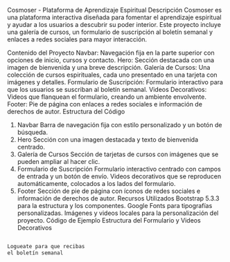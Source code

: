 Cosmoser - Plataforma de Aprendizaje Espiritual
Descripción
Cosmoser es una plataforma interactiva diseñada para fomentar el aprendizaje espiritual y ayudar a los usuarios a descubrir su poder interior. Este proyecto incluye una galería de cursos, un formulario de suscripción al boletín semanal y enlaces a redes sociales para mayor interacción.

Contenido del Proyecto
Navbar: Navegación fija en la parte superior con opciones de inicio, cursos y contacto.
Hero: Sección destacada con una imagen de bienvenida y una breve descripción.
Galería de Cursos: Una colección de cursos espirituales, cada uno presentado en una tarjeta con imágenes y detalles.
Formulario de Suscripción: Formulario interactivo para que los usuarios se suscriban al boletín semanal.
Videos Decorativos: Videos que flanquean el formulario, creando un ambiente envolvente.
Footer: Pie de página con enlaces a redes sociales e información de derechos de autor.
Estructura del Código
1. Navbar
Barra de navegación fija con estilo personalizado y un botón de búsqueda.
2. Hero
Sección con una imagen destacada y texto de bienvenida centrado.
3. Galería de Cursos
Sección de tarjetas de cursos con imágenes que se pueden ampliar al hacer clic.
4. Formulario de Suscripción
Formulario interactivo centrado con campos de entrada y un botón de envío.
Videos decorativos que se reproducen automáticamente, colocados a los lados del formulario.
5. Footer
Sección de pie de página con íconos de redes sociales e información de derechos de autor.
Recursos Utilizados
Bootstrap 5.3.3 para la estructura y los componentes.
Google Fonts para tipografías personalizadas.
Imágenes y videos locales para la personalización del proyecto.
Código de Ejemplo
Estructura del Formulario y Videos Decorativos
```html

Logueate para que recibas
el boletín semanal